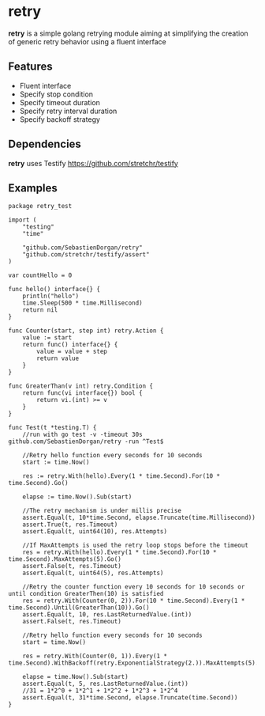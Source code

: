 # retry

**retry** is a simple golang retrying module aiming at simplifying the creation of generic retry behavior using a fluent interface

## Features
* Fluent interface
* Specify stop condition
* Specify timeout duration
* Specify retry interval duration
* Specify backoff strategy

## Dependencies
**retry** uses Testify https://github.com/stretchr/testify

## Examples

```golang
package retry_test

import (
	"testing"
	"time"

	"github.com/SebastienDorgan/retry"
	"github.com/stretchr/testify/assert"
)

var countHello = 0

func hello() interface{} {
	println("hello")
	time.Sleep(500 * time.Millisecond)
	return nil
}

func Counter(start, step int) retry.Action {
	value := start
	return func() interface{} {
		value = value + step
		return value
	}
}

func GreaterThan(v int) retry.Condition {
	return func(vi interface{}) bool {
		return vi.(int) >= v
	}
}

func Test(t *testing.T) {
	//run with go test -v -timeout 30s github.com/SebastienDorgan/retry -run ^Test$

	//Retry hello function every seconds for 10 seconds
	start := time.Now()

	res := retry.With(hello).Every(1 * time.Second).For(10 * time.Second).Go()

	elapse := time.Now().Sub(start)

	//The retry mechanism is under millis precise
	assert.Equal(t, 10*time.Second, elapse.Truncate(time.Millisecond))
	assert.True(t, res.Timeout)
	assert.Equal(t, uint64(10), res.Attempts)

	//If MaxAttempts is used the retry loop stops before the timeout
	res = retry.With(hello).Every(1 * time.Second).For(10 * time.Second).MaxAttempts(5).Go()
	assert.False(t, res.Timeout)
	assert.Equal(t, uint64(5), res.Attempts)

	//Retry the counter function every 10 seconds for 10 seconds or until condition GreaterThen(10) is satisfied
	res = retry.With(Counter(0, 2)).For(10 * time.Second).Every(1 * time.Second).Until(GreaterThan(10)).Go()
	assert.Equal(t, 10, res.LastReturnedValue.(int))
	assert.False(t, res.Timeout)

	//Retry hello function every seconds for 10 seconds
	start = time.Now()

	res = retry.With(Counter(0, 1)).Every(1 * time.Second).WithBackoff(retry.ExponentialStrategy(2.)).MaxAttempts(5).Go()

	elapse = time.Now().Sub(start)
	assert.Equal(t, 5, res.LastReturnedValue.(int))
	//31 = 1*2^0 + 1*2^1 + 1*2^2 + 1*2^3 + 1*2^4
	assert.Equal(t, 31*time.Second, elapse.Truncate(time.Second))
}

```
